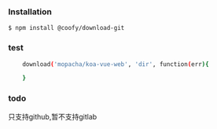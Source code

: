 ### Installation

```
$ npm install @coofy/download-git
```

### test
```bash
	download('mopacha/koa-vue-web', 'dir', function(err){

	}
```
### todo

只支持github,暂不支持gitlab